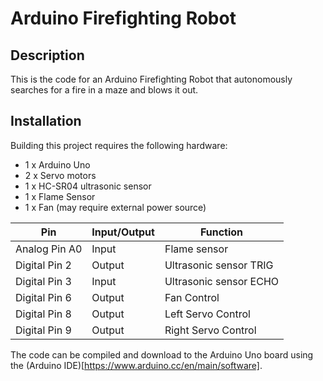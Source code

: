 # Arduino Firefighting Robot
## Description
This is the code for an Arduino Firefighting Robot that autonomously searches for a fire in a maze and blows it out.

## Installation
Building this project requires the following hardware:
* 1 x Arduino Uno
* 2 x Servo motors
* 1 x HC-SR04 ultrasonic sensor
* 1 x Flame Sensor
* 1 x Fan (may require external power source)

Pin | Input/Output | Function
--- | ------------ | ---------
Analog Pin A0 | Input | Flame sensor
Digital Pin 2 | Output | Ultrasonic sensor TRIG
Digital Pin 3 | Input | Ultrasonic sensor ECHO
Digital Pin 6 | Output | Fan Control
Digital Pin 8 | Output | Left Servo Control
Digital Pin 9 | Output | Right Servo Control

The code can be compiled and download to the Arduino Uno board using the (Arduino IDE)[https://www.arduino.cc/en/main/software].
